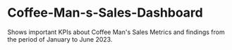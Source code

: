 # Coffee-Man-s-Sales-Dashboard
Shows important KPIs about Coffee Man's Sales Metrics and findings from the period of January to June 2023.
